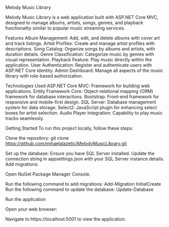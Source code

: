 Melody Music Library

Melody Music Library is a web application built with ASP.NET Core MVC, designed to manage albums, artists, songs, genres, and playback functionality similar to popular music streaming services.

Features
Album Management: Add, edit, and delete albums with cover art and track listings.
Artist Profiles: Create and manage artist profiles with descriptions.
Song Catalog: Organize songs by albums and artists, with duration details.
Genre Classification: Categorize music by genres with visual representation.
Playback Feature: Play music directly within the application.
User Authentication: Register and authenticate users with ASP.NET Core Identity.
Admin Dashboard: Manage all aspects of the music library with role-based authorization.

Technologies Used
ASP.NET Core MVC: Framework for building web applications.
Entity Framework Core: Object-relational mapping (ORM) framework for database interactions.
Bootstrap: Front-end framework for responsive and mobile-first design.
SQL Server: Database management system for data storage.
Select2: JavaScript plugin for enhancing select boxes for artist selection.
Audio Player Integration: Capability to play music tracks seamlessly.

Getting Started
To run this project locally, follow these steps:

Clone the repository:
git clone https://github.com/mihaelalazetic/MelodyMusicLibrary.git

Set up the database:
Ensure you have SQL Server installed.
Update the connection string in appsettings.json with your SQL Server instance details.
Add migrations:

Open NuGet Package Manager Console.

Run the following command to add migrations:
Add-Migration InitialCreate
Run the following command to update the database:
Update-Database

Run the application

Open your web browser:

Navigate to https://localhost:5001 to view the application.
